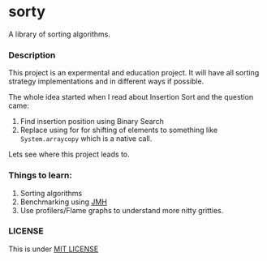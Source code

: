 # sorty

A library of sorting algorithms.

### Description

This project is an expermental and education project. It will have all sorting
strategy implementations and in different ways if possible.

The whole idea started when I read about Insertion Sort and the question came:

1. Find insertion position using Binary Search
2. Replace using for for shifting of elements to something like
   `System.arraycopy` which is a native call.

Lets see where this project leads to.

### Things to learn:

1. Sorting algorithms
2. Benchmarking using [JMH](https://github.com/openjdk/jmh)
3. Use profilers/Flame graphs to understand more nitty gritties.


### LICENSE

This is under [MIT LICENSE](LICENSE)

